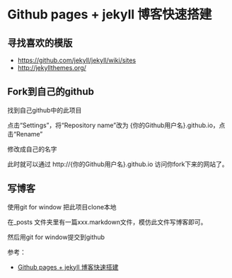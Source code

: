 # Github pages + jekyll 博客快速搭建


## 寻找喜欢的模版 ##

- https://github.com/jekyll/jekyll/wiki/sites
- http://jekyllthemes.org/

## Fork到自己的github ##

找到自己github中的此项目

点击“Settings”，将“Repository name”改为 {你的Github用户名}.github.io，点击“Rename”

修改成自己的名字

此时就可以通过 http://{你的Github用户名}.github.io 访问你fork下来的网站了。

## 写博客 ##

使用git for window 把此项目clone本地

在_posts 文件夹里有一篇xxx.markdown文件，模仿此文件写博客即可。

然后用git for window提交到github


参考：

- [Github pages + jekyll 博客快速搭建](http://www.cnblogs.com/xulei1992/p/5650329.html?utm_source=tuicool&utm_medium=referral)